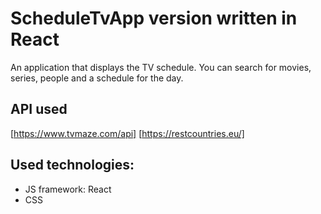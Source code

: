 # ScheduleTvApp version written in React

An application that displays the TV schedule. You can search for movies, series, people and a schedule for the day.

## API used

[https://www.tvmaze.com/api]
[https://restcountries.eu/]

## Used technologies:

- JS framework: React
- CSS
